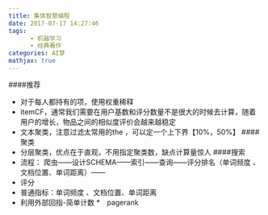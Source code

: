 ```yaml
---
title: 集体智慧编程
date: 2017-07-17 14:27:46
tags:
      - 机器学习
      - 经典著作
categories: AI梦
mathjax: true
---
```


####推荐
* 对于每人都持有的项，使用权重稀释
* itemCF，通常我们需要在用户基数和评分数量不是很大的时候去计算，随着用户的增长，物品之间的相似度评价会越来越稳定
* 文本聚类，注意过滤太常用的the     ，可以定一个上下界【10%，50%】
####聚类
* 分层聚类，优点在于直观，不用指定聚类数，缺点计算量惊人
####搜索
* 流程：
爬虫——设计SCHEMA——索引——查询——评分排名（单词频度 、文档位置、单词距离）——
* 评分
 * 普通指标：单词频度 、文档位置、单词距离
 * 利用外部回指-简单计数
 *　pagerank
